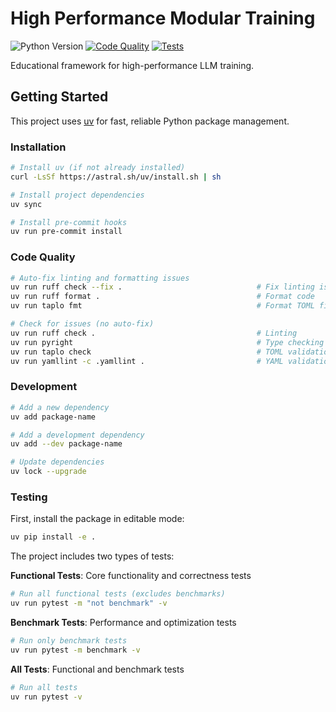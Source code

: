 # High Performance Modular Training

![Python Version](https://img.shields.io/badge/python-3.13-blue.svg)
[![Code Quality](https://github.com/lefameuxbeding/high_performance_modular_training/actions/workflows/code-quality.yaml/badge.svg)](https://github.com/lefameuxbeding/high_performance_modular_training/actions/workflows/code-quality.yaml)
[![Tests](https://github.com/lefameuxbeding/high_performance_modular_training/actions/workflows/tests.yaml/badge.svg)](https://github.com/lefameuxbeding/high_performance_modular_training/actions/workflows/tests.yaml)

Educational framework for high-performance LLM training.

## Getting Started

This project uses [uv](https://github.com/astral-sh/uv) for fast, reliable Python package management.

### Installation

```bash
# Install uv (if not already installed)
curl -LsSf https://astral.sh/uv/install.sh | sh

# Install project dependencies
uv sync

# Install pre-commit hooks
uv run pre-commit install
```

### Code Quality

```bash
# Auto-fix linting and formatting issues
uv run ruff check --fix .                              # Fix linting issues
uv run ruff format .                                   # Format code
uv run taplo fmt                                       # Format TOML files

# Check for issues (no auto-fix)
uv run ruff check .                                    # Linting
uv run pyright                                         # Type checking
uv run taplo check                                     # TOML validation
uv run yamllint -c .yamllint .                         # YAML validation
```

### Development

```bash
# Add a new dependency
uv add package-name

# Add a development dependency
uv add --dev package-name

# Update dependencies
uv lock --upgrade
```

### Testing

First, install the package in editable mode:
```bash
uv pip install -e .
```

The project includes two types of tests:

**Functional Tests**: Core functionality and correctness tests
```bash
# Run all functional tests (excludes benchmarks)
uv run pytest -m "not benchmark" -v
```

**Benchmark Tests**: Performance and optimization tests
```bash
# Run only benchmark tests
uv run pytest -m benchmark -v
```

**All Tests**: Functional and benchmark tests
```bash
# Run all tests
uv run pytest -v
```
